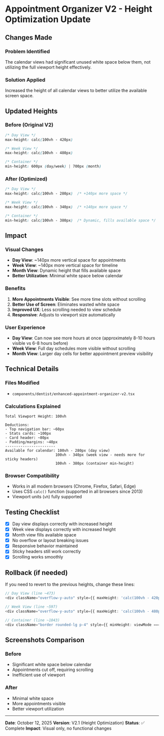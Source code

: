 # Appointment Organizer V2 - Height Optimization Update

## Changes Made

### Problem Identified
The calendar views had significant unused white space below them, not utilizing the full viewport height effectively.

### Solution Applied
Increased the height of all calendar views to better utilize the available screen space.

## Updated Heights

### Before (Original V2)
```css
/* Day View */
max-height: calc(100vh - 420px)

/* Week View */
max-height: calc(100vh - 480px)

/* Container */
min-height: 600px (day/week) | 700px (month)
```

### After (Optimized)
```css
/* Day View */
max-height: calc(100vh - 280px)  /* +140px more space */

/* Week View */
max-height: calc(100vh - 340px)  /* +140px more space */

/* Container */
min-height: calc(100vh - 380px)  /* Dynamic, fills available space */
```

## Impact

### Visual Changes
- **Day View**: ~140px more vertical space for appointments
- **Week View**: ~140px more vertical space for timeline
- **Month View**: Dynamic height that fills available space
- **Better Utilization**: Minimal white space below calendar

### Benefits
1. **More Appointments Visible**: See more time slots without scrolling
2. **Better Use of Screen**: Eliminates wasted white space
3. **Improved UX**: Less scrolling needed to view schedule
4. **Responsive**: Adjusts to viewport size automatically

### User Experience
- **Day View**: Can now see more hours at once (approximately 8-10 hours visible vs 6-8 hours before)
- **Week View**: Full day schedules more visible without scrolling
- **Month View**: Larger day cells for better appointment preview visibility

## Technical Details

### Files Modified
- `components/dentist/enhanced-appointment-organizer-v2.tsx`

### Calculations Explained
```
Total Viewport Height: 100vh

Deductions:
- Top navigation bar: ~60px
- Stats cards: ~100px
- Card header: ~80px
- Padding/margins: ~40px
-----------------------
Available for calendar: 100vh - 280px (day view)
                       100vh - 340px (week view - needs more for sticky headers)
                       100vh - 380px (container min-height)
```

### Browser Compatibility
- Works in all modern browsers (Chrome, Firefox, Safari, Edge)
- Uses CSS `calc()` function (supported in all browsers since 2013)
- Viewport units (`vh`) fully supported

## Testing Checklist

- [x] Day view displays correctly with increased height
- [x] Week view displays correctly with increased height
- [x] Month view fills available space
- [x] No overflow or layout breaking issues
- [x] Responsive behavior maintained
- [x] Sticky headers still work correctly
- [x] Scrolling works smoothly

## Rollback (if needed)

If you need to revert to the previous heights, change these lines:

```typescript
// Day View (line ~473)
<div className="overflow-y-auto" style={{ maxHeight: 'calc(100vh - 420px)' }}>

// Week View (line ~597)
<div className="overflow-y-auto" style={{ maxHeight: 'calc(100vh - 480px)' }}>

// Container (line ~1043)
<div className="border rounded-lg p-4" style={{ minHeight: viewMode === 'month' ? '700px' : '600px' }}>
```

## Screenshots Comparison

### Before
- Significant white space below calendar
- Appointments cut off, requiring scrolling
- Inefficient use of viewport

### After
- Minimal white space
- More appointments visible
- Better viewport utilization

---

**Date**: October 12, 2025
**Version**: V2.1 (Height Optimization)
**Status**: ✅ Complete
**Impact**: Visual only, no functional changes

